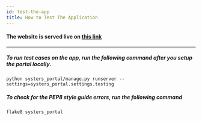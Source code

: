 ```yaml
---
id: test-the-app
title: How to Test The Application
---
```


#### The website is served live on [this link](http://ec2-54-215-223-241.us-west-1.compute.amazonaws.com/)

***

##### To run test cases on the app, run the following command after you setup the portal locally.

```shell
python systers_portal/manage.py runserver --settings=systers_portal.settings.testing
```
##### To check for the PEP8 style guide errors, run the following command

```shell
flake8 systers_portal
```
